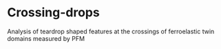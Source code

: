 # Crossing-drops
Analysis of teardrop shaped features at the crossings of ferroelastic twin domains measured by PFM
